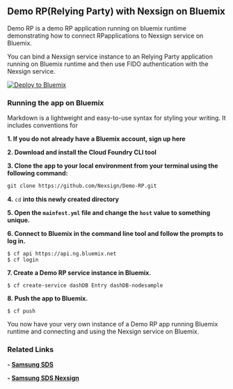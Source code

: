 ## Demo RP(Relying Party) with Nexsign on Bluemix

Demo RP is a demo RP application running on bluemix runtime demonstrating how to connect RPapplications to Nexsign service on Bluemix.

You can bind a Nexsign service instance to an Relying Party application running on Bluemix runtime and then use FIDO authentication with the Nexsign service.

[![Deploy to Bluemix](https://bluemix.net/deploy/button.png)](https://bluemix.net/deploy?repository=https://Mike-msoh:1234@github.com/Nexsign/DemoRP)

### Running the app on Bluemix

Markdown is a lightweight and easy-to-use syntax for styling your writing. It includes conventions for

**1. If you do not already have a Bluemix account, sign up here**

**2. Download and install the Cloud Foundry CLI tool**

**3. Clone the app to your local environment from your terminal using the following command:**
```markdown
git clone https://github.com/Nexsign/Demo-RP.git
```

**4.** ```cd``` **into this newly created directory**

**5. Open the ```mainfest.yml``` file and change the ```host``` value to something unique.**

**6. Connect to Bluemix in the command line tool and follow the prompts to log in.**
```
$ cf api https://api.ng.bluemix.net
$ cf login
```

**7. Create a Demo RP service instance in Bluemix.**
```
$ cf create-service dashDB Entry dashDB-nodesample
```

**8. Push the app to Bluemix.**
```
$ cf push
```

You now have your very own instance of a Demo RP app running Bluemix runtime and connecting and using the Nexsign service on Bluemix.

### Related Links
**- [Samsung SDS](http://www.samsungsds.com/global/en/index.html)**

**- [Samsung SDS Nexsign](http://www.samsungsds.com/global/en/solutions/off/nexs/nexsign.html)**

